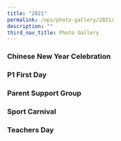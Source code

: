 ```yaml
---
title: "2021"
permalink: /ops/photo-gallery/2021/
description: ""
third_nav_title: Photo Gallery
---
```

### Chinese New Year Celebration

### P1 First Day

### Parent Support Group

### Sport Carnival 

### Teachers Day